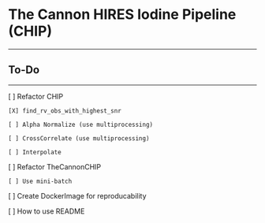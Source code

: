 # The Cannon HIRES Iodine Pipeline (CHIP)
---

## To-Do

---

[ ] Refactor CHIP

    [X] find_rv_obs_with_highest_snr

    [ ] Alpha Normalize (use multiprocessing)

    [ ] CrossCorrelate (use multiprocessing)

    [ ] Interpolate 

[ ] Refactor TheCannonCHIP

    [ ] Use mini-batch
    
[ ] Create DockerImage for reproducability

[ ] How to use README
